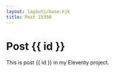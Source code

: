 ```yaml
---
layout: layouts/base.njk
title: Post 15350
---
```


# Post {{ id }}

This is post {{ id }} in my Eleventy project.
